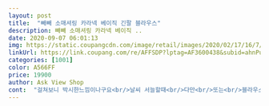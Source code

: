 ```yaml
---
layout: post 
title:  "빼빼 소매셔링 카라넥 베이직 긴팔 블라우스" 
description: 빼빼 소매셔링 카라넥 베이직 ..
date: 2020-09-07 06:01:13 
img: https://static.coupangcdn.com/image/retail/images/2020/02/17/16/7/e2a211c0-2084-4871-8f84-cde05005dd85.jpg 
linkUrl: https://link.coupang.com/re/AFFSDP?lptag=AF3600438&subid=ahnPublicAsk&pageKey=1271948695&itemId=2276784343&vendorItemId=70273946561&traceid=V0-113-254adba929cc0308 
categories: [1001] 
color: A566FF 
price: 19900 
author: Ask View Shop 
cont:  "걸쳐보니 박시한느낌이나구요<br/>날씨 서늘할때<br/>다만<br/>또는<br/>블라우스 앞부분이깔끔하게 처리가 안되었습니다<br/>사이즈가 다소 커서 앞으로 숙일경우 살짝 가슴골이 보일수있으니<br/>안에 끈나시 입고주고 입어야될듯합니다<br/>안에 흰티를 입고 가디건처럼 입어도 될듯합니다<br/>여름에 입다기보다는 가을부터 입으면 좋을듯한 두깨네요 약간 무겁지만 편안하네요<br/>재질은 여름에 입기 딱좋게 시원합니다!<br/>제품을받자마자 생각보다 커보여서 살짝놀랐어요<br/>" 
---
```

